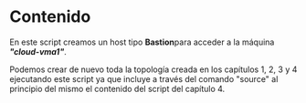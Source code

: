 # Contenido
En este script creamos un host tipo **Bastion**para acceder a la máquina ***"cloud-vma1"***.

Podemos crear de nuevo toda la topología creada en los capítulos 1, 2, 3 y 4 ejecutando este script ya que incluye a través del comando "source" al principio del mismo el contenido del script del capítulo 4.